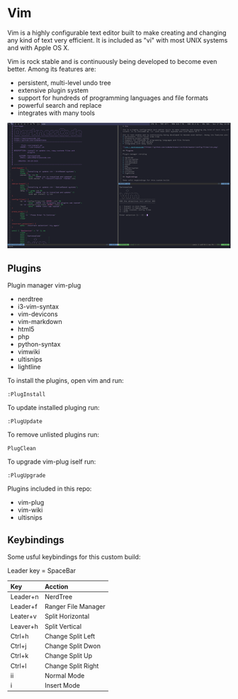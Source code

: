 # Vim

Vim is a highly configurable text editor built to make creating and changing any kind of text very efficient. It is included as "vi" with most UNIX systems and with Apple OS X.

Vim is rock stable and is continuously being developed to become even better. Among its features are:

* persistent, multi-level undo tree
* extensive plugin system
* support for hundreds of programming languages and file formats
* powerful search and replace
* integrates with many tools

![vim - darknesscode](https://github.com/codedarkness/vim/blob/master/config-files/vim.png)

## Plugins

Plugin manager vim-plug

* nerdtree
* i3-vim-syntax
* vim-devicons
* vim-markdown
* html5
* php
* python-syntax
* vimwiki
* ultisnips
* lightline

To install the plugins, open vim and run:

```
:PlugInstall
```

To update installed pluging run:

```
:PlugUpdate
```

To remove unlisted plugins run:

```
PlugClean
```

To upgrade vim-plug iself run:

```
:PlugUpgrade
```

Plugins included in this repo:

* vim-plug
* vim-wiki
* ultisnips

## Keybindings

Some usful keybindings for this custom build:

Leader key = SpaceBar

| Key      | Acction             |
| :------- | :------------------ |
| Leader+n | NerdTree            |
| Leader+f | Ranger File Manager |
| Leater+v | Split Horizontal    |
| Leaver+h | Split Vertical      |
| Ctrl+h   | Change Split Left   |
| Ctrl+j   | Change Split Dwon   |
| Ctrl+k   | Change Split Up     |
| Ctrl+l   | Change Split Right  |
| ii       | Normal Mode	 |
| i        | Insert Mode   	 |

